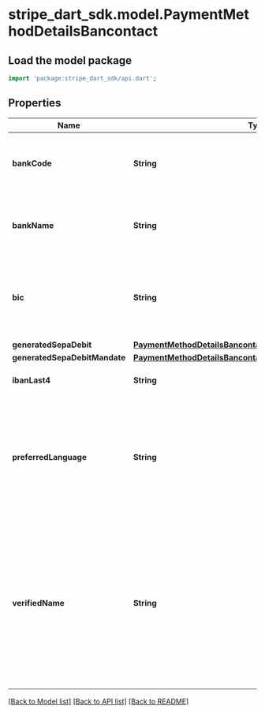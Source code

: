 # stripe_dart_sdk.model.PaymentMethodDetailsBancontact

## Load the model package
```dart
import 'package:stripe_dart_sdk/api.dart';
```

## Properties
Name | Type | Description | Notes
------------ | ------------- | ------------- | -------------
**bankCode** | **String** | Bank code of bank associated with the bank account. | [optional] 
**bankName** | **String** | Name of the bank associated with the bank account. | [optional] 
**bic** | **String** | Bank Identifier Code of the bank associated with the bank account. | [optional] 
**generatedSepaDebit** | [**PaymentMethodDetailsBancontactGeneratedSepaDebit**](PaymentMethodDetailsBancontactGeneratedSepaDebit.md) |  | [optional] 
**generatedSepaDebitMandate** | [**PaymentMethodDetailsBancontactGeneratedSepaDebitMandate**](PaymentMethodDetailsBancontactGeneratedSepaDebitMandate.md) |  | [optional] 
**ibanLast4** | **String** | Last four characters of the IBAN. | [optional] 
**preferredLanguage** | **String** | Preferred language of the Bancontact authorization page that the customer is redirected to. Can be one of `en`, `de`, `fr`, or `nl` | [optional] 
**verifiedName** | **String** | Owner's verified full name. Values are verified or provided by Bancontact directly (if supported) at the time of authorization or settlement. They cannot be set or mutated. | [optional] 

[[Back to Model list]](../README.md#documentation-for-models) [[Back to API list]](../README.md#documentation-for-api-endpoints) [[Back to README]](../README.md)



